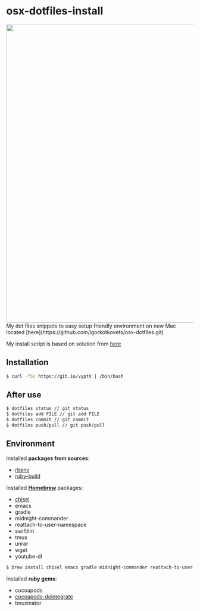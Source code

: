 # osx-dotfiles-install
<img src="https://raw.githubusercontent.com/igorkotkovets/osx-dotfiles-install/master/terminal.png" width="800">
My dot files snippets to easy setup friendly environment on new Mac located [here](https://github.com/igorkotkovets/osx-dotfiles.git)

My install script is based on solution from [here](https://developer.atlassian.com/blog/2016/02/best-way-to-store-dotfiles-git-bare-repo/)

## Installation 
```bash
$ curl -fSs https://git.io/vyptV | /bin/bash
```

## After use
```bash
$ dotfiles status // git status
$ dotfiles add FILE // git add FILE
$ dotfiles commit // git commit
$ dotfiles push/pull // git push/pull
```
## Environment
Installed <b>packages from sources</b>:
* [rbenv](https://github.com/rbenv/rbenv)
* [ruby-build](https://github.com/rbenv/ruby-build)

Installed <b>[Homebrew](https://brew.sh)</b> packages:
* [chisel](https://github.com/facebook/chisel)
* emacs 
* gradle
* midnight-commander
* reattach-to-user-namespace
* swiftlint
* tmux
* unrar
* wget
* youtube-dl

```bash
$ brew install chisel emacs gradle midnight-commander reattach-to-user-namespace swiftlint tmux unrar wget youtube-dl
```

Installed <b>ruby gems</b>:
* cocoapods
* [cocoapods-deintegrate](https://github.com/CocoaPods/cocoapods-deintegrate)
* tmuxinator


